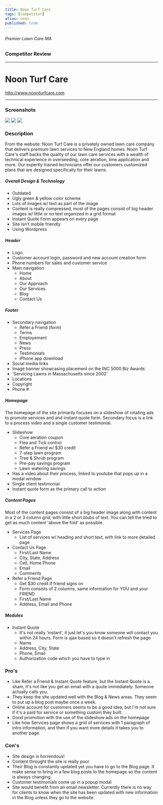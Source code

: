 ```yaml
---
title: Noon Turf Care
tags: [competitor]
alias: noon
published: true
---
```


###### Premier Lawn Care MA 

### Competitor Review

***

# Noon Turf Care
http://www.noonturfcare.com

***

### Screenshots
![](https://raw.github.com/studiochakra/premierlawncarema-dashboard/master/public/img/competitor-screenshots/noon-1.png)
![](https://raw.github.com/studiochakra/premierlawncarema-dashboard/master/public/img/competitor-screenshots/noon-2.png)
![](https://raw.github.com/studiochakra/premierlawncarema-dashboard/master/public/img/competitor-screenshots/noon-3.png)

### Description
From the website: Noon Turf Care is a privately owned lawn care company that delivers premium lawn services to New England homes. Noon Turf Care's staff backs the quality of our lawn care services with a wealth of technical experience in overseeding, core aeration, lime application and more. Our expertly trained technicians offer our customers customized plans that are designed specifically for their lawns.

##### Overall Design & Technology
- Outdated
- Ugly green & yellow color scheme
- Lots of images w/ text as part of the image
- Content is really compressed, most of the pages consist of big header images w/ little or no text organized in a grid format
- Instant Quote Form appears on every page
- Site isn't mobile friendly
- Using Wordpress

##### Header
- Logo
- Customer account login, password and new account creation form
- Phone numbers for sales and customer service
- Main navigation
	- Home
	- About
	- Our Approach
	- Our Services
	- Blog
	- Contact Us

##### Footer 
- Secondary navigation
	- Refer a Friend (form)
	- Terms
	- Employement
	- News
	- Press
	- Testimonials
	- iPhone app download
- Social media links
- Image banner showcasing placement on the INC 5000 Biz Awards
- 'Servicing Lawns in Massachusetts since 2002'
- Locations
- Copyright
- Phone #

##### Homepage
The homepage of the site primarily focuses on a slideshow of rotating ads to promote services and and instant quote form. Secondary focus is a link to a process video and a single customer testimonial.

- Slideshow
	- Core aeration coupon
	- Flea and Tick control
	- Refer a Friend w/ $30 credit
	- 7-step lawn program
	- Tree & Shrub program
	- Pre-pay savings program
	- Lawn watering savings
- Has a video about their process, linked to youtube that pops up in a modal window
- Single client testimonial
- Instant quote form as the primary call to action

##### Content Pages
Most of the content pages consist of a big header image along with content in a 2 or 3 column grid, with little short blubs of text. You can tell the tried to get as much content 'above the fold' as possible.

- Services Page
	- List of services w/ heading and short text, with link to more detailed page
- Contact Us Page
	- First/Last Name
	- City, State, Address
	- Cell, Home Phone
	- Email
	- Comments
- Refer a Friend Page
	- Get $30 credit if friend signs on
	- Form consists of 2 columns, same information for YOU and your FRIEND
	- First/Last Name
	- Address, Email and Phone

##### Modules
- Instant Quote
	- It's not really 'instant', it just let's you know someone will contact you within 24 hours. Form is ajax based so it doesn't refresh the page
	- Name
	- Address, City, State
	- Phone, Email
	- Authorization code which you have to type in

### Pro's
- Like Refer a Friend & Instant Quote feature, but the Instant Quote is a sham, it's not like you get an email with a quote immediately. Someone actually calls you.
- They keep the site updated well with the Blog & News areas. They seem to put up a blog post maybe once a week.
- Online account for customers seems to be a good idea, but I'm not sure if it's a paid for service or something custom they built.
- Good promotion with the use of the slideshow ads on the homepage
- Like how Services page shows a grid of services with 1 paragraph of intro information, and then if you want more details it takes you to another page.

### Con's
-  Site design is horrendous!
- Content throught the site is really poor
- Their Blog is constantly updated yet you have to go to the Blog page. It make sense to bring in a few blog posts to the homepage so the content is always changing.
- Customer testimonials come up in a popup modal
- Site would benefit from an email newsletter. Currently there is no way for clients to know when the site has been updated with new information in the Blog unless they go to the website.